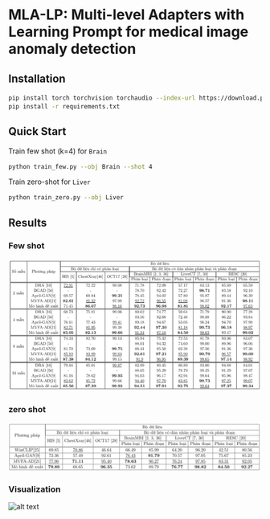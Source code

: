 # MLA-LP: Multi-level Adapters with Learning Prompt for medical image anomaly detection

## Installation
```bash
pip install torch torchvision torchaudio --index-url https://download.pytorch.org/whl/cu118
pip install -r requirements.txt
```

## Quick Start

Train few shot (k=4) for `Brain`
```bash
python train_few.py --obj Brain --shot 4
```

Train zero-shot for `Liver`
```bash
python train_zero.py --obj Liver 
```

## Results

### Few shot
![alt text](images/few-shot.png)


### zero shot
![alt text](images/zero-shot.png)

### Visualization
![alt text](images/demo.png)